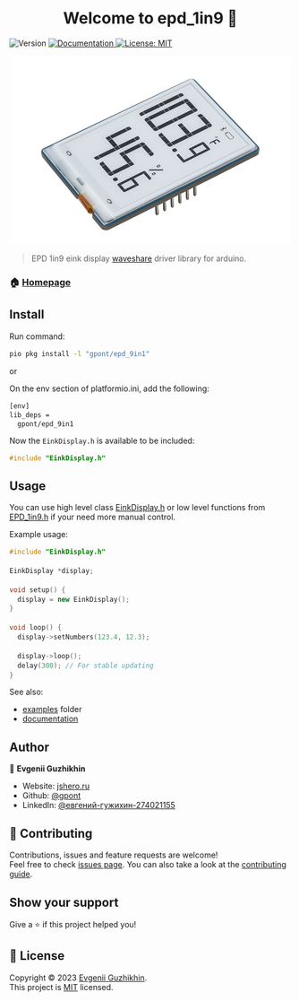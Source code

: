 <h1 align="center">Welcome to epd_1in9 👋</h1>
<p>
  <img alt="Version" src="https://img.shields.io/badge/version-0.0.1-blue.svg?cacheSeconds=2592000" />
  <a href="./docs/DOC.md" target="_blank">
    <img alt="Documentation" src="https://img.shields.io/badge/documentation-yes-brightgreen.svg" />
  </a>
  <a href="./LICENSE" target="_blank">
    <img alt="License: MIT" src="https://img.shields.io/badge/License-MIT-yellow.svg" />
  </a>
</p>

![Module](./docs/e-paper-module.jpg)

> EPD 1in9 eink display [waveshare](https://www.waveshare.com/product/displays/e-paper/1.9inch-segment-e-paper-module.htm) driver library for arduino.

### 🏠 [Homepage](https://registry.platformio.org/tools/gpont/epd_1in9)

## Install

Run command:

```sh
pio pkg install -l "gpont/epd_9in1"
```

or

On the env section of platformio.ini, add the following:

```
[env]
lib_deps =
  gpont/epd_9in1
```
Now the `EinkDisplay.h` is available to be included:

```cpp
#include "EinkDisplay.h"
```

## Usage

You can use high level class [EinkDisplay.h](./include/EinkDisplay.h) or low level functions from [EPD_1in9.h](./include/EPD_1in9.h) if your need more manual control.

Example usage:

```cpp
#include "EinkDisplay.h"

EinkDisplay *display;

void setup() {
  display = new EinkDisplay();
}

void loop() {
  display->setNumbers(123.4, 12.3);

  display->loop();
  delay(300); // For stable updating
}

```

See also:
- [examples](./examples) folder
- [documentation](./docs/DOC.md)

## Author

👤 **Evgenii Guzhikhin**

* Website: [jshero.ru](https://jshero.ru/)
* Github: [@gpont](https://github.com/gpont)
* LinkedIn: [@евгений-гужихин-274021155](https://linkedin.com/in/евгений-гужихин-274021155)

## 🤝 Contributing

Contributions, issues and feature requests are welcome!<br />Feel free to check [issues page](https://github.com/gpont/epd_9in1/issues). You can also take a look at the [contributing guide](CONTRIBUTING.md).

## Show your support

Give a ⭐️ if this project helped you!

## 📝 License

Copyright © 2023 [Evgenii Guzhikhin](https://github.com/gpont).<br />
This project is [MIT](./LICENSE) licensed.
